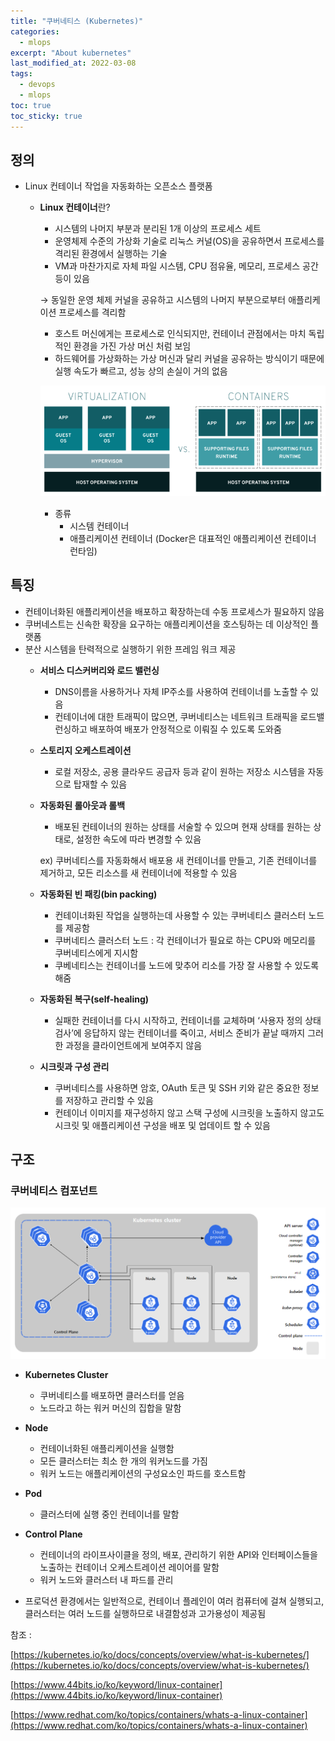 ```yaml
---
title: "쿠버네티스 (Kubernetes)"
categories:
  - mlops
excerpt: "About kubernetes"
last_modified_at: 2022-03-08
tags:
  - devops
  - mlops
toc: true
toc_sticky: true
---
```

## 정의

- Linux 컨테이너 작업을 자동화하는 오픈소스 플랫폼
    - **Linux 컨테이너**란?
        - 시스템의 나머지 부분과 분리된 1개 이상의 프로세스 세트
        - 운영체제 수준의 가상화 기술로 리눅스 커널(OS)을 공유하면서 프로세스를 격리된 환경에서 실행하는 기술
        - VM과 마찬가지로 자체 파일 시스템, CPU 점유율, 메모리, 프로세스 공간 등이 있음
        
        → 동일한 운영 체제 커널을 공유하고 시스템의 나머지 부분으로부터 애플리케이션 프로세스를 격리함
        
        - 호스트 머신에게는 프로세스로 인식되지만, 컨테이너 관점에서는 마치 독립적인 환경을 가진 가상 머신 처럼 보임
        - 하드웨어를 가상화하는 가상 머신과 달리 커널을 공유하는 방식이기 때문에 실행 속도가 빠르고, 성능 상의 손실이 거의 없음
        
        ![Untitled](/assets/post_images/2022-03-08/Untitled.png)
        
        - 종류
            - 시스템 컨테이너
            - 애플리케이션 컨테이너 (Docker은 대표적인 애플리케이션 컨테이너 런타임)

## 특징

- 컨테이너화된 애플리케이션을 배포하고 확장하는데 수동 프로세스가 필요하지 않음
- 쿠버네스트는 신속한 확장을 요구하는 애플리케이션을 호스팅하는 데 이상적인 플랫폼
- 분산 시스템을 탄력적으로 실행하기 위한 프레임 워크 제공
    - **서비스 디스커버리와 로드 밸런싱**
        - DNS이름을 사용하거나 자체 IP주소를 사용하여 컨테이너를 노출할 수 있음
        - 컨테이너에 대한 트래픽이 많으면, 쿠버네티스는 네트워크 트래픽을 로드밸런싱하고 배포하여 배포가 안정적으로 이뤄질 수 있도록 도와줌
    - **스토리지 오케스트레이션**
        - 로컬 저장소, 공용 클라우드 공급자 등과 같이 원하는 저장소 시스템을 자동으로 탑재할 수 있음
    - **자동화된 롤아웃과 롤백**
        - 배포된 컨테이너의 원하는 상태를 서술할 수 있으며 현재 상태를 원하는 상태로, 설정한 속도에 따라 변경할 수 있음
        
        ex) 쿠버네티스를 자동화해서 배포용 새 컨테이너를 만들고, 기존 컨테이너를 제거하고, 모든 리소스를 새 컨테이너에 적용할 수 있음
        
    - **자동화된 빈 패킹(bin packing)**
        - 컨테이너화된 작업을 실행하는데 사용할 수 있는 쿠버네티스 클러스터 노드를 제공함
        - 쿠버네티스 클러스터 노드 : 각 컨테이너가 필요로 하는 CPU와 메모리를 쿠버네티스에게 지시함
        - 쿠베네티스는 컨테이너를 노드에 맞추어 리소를 가장 잘 사용할 수 있도록 해줌
    - **자동화된 복구(self-healing)**
        - 실패한 컨테이너를 다시 시작하고, 컨테이너를 교체하며 ‘사용자 정의 상태 검사’에 응답하지 않는 컨테이너를 죽이고, 서비스 준비가 끝날 때까지 그러한 과정을 클라이언트에게 보여주지 않음
    - **시크릿과 구성 관리**
        - 쿠버네티스를 사용하면 암호, OAuth 토큰 및 SSH 키와 같은 중요한 정보를 저장하고 관리할 수 있음
        - 컨테이너 이미지를 재구성하지 않고 스택 구성에 시크릿을 노출하지 않고도 시크릿 및 애플리케이션 구성을 배포 및 업데이트 할 수 있음

## 구조

### 쿠버네티스 컴포넌트

![Untitled](/assets/post_images/2022-03-08/Untitled%201.png)

- **Kubernetes Cluster**
    - 쿠버네티스를 배포하면 클러스터를 얻음
    - 노드라고 하는 워커 머신의 집합을 말함
- **Node**
    - 컨테이너화된 애플리케이션을 실행함
    - 모든 클러스터는 최소 한 개의 워커노드를 가짐
    - 워커 노드는 애플리케이션의 구성요소인 파드를 호스트함
- **Pod**
    - 클러스터에 실행 중인 컨테이너를 말함
- **Control Plane**
    - 컨테이너의 라이프사이클을 정의, 배포, 관리하기 위한 API와 인터페이스들을 노출하는
    컨테이너 오케스트레이션 레이어를 말함
    - 워커 노드와 클러스터 내 파드를 관리

- 프로덕션 환경에서는 일반적으로,
컨테이너 플레인이 여러 컴퓨터에 걸쳐 실행되고,
클러스터는 여러 노드를 실행하므로
내결함성과 고가용성이 제공됨

참조 : 

[https://kubernetes.io/ko/docs/concepts/overview/what-is-kubernetes/](https://kubernetes.io/ko/docs/concepts/overview/what-is-kubernetes/)  

[https://www.44bits.io/ko/keyword/linux-container](https://www.44bits.io/ko/keyword/linux-container)  

[https://www.redhat.com/ko/topics/containers/whats-a-linux-container](https://www.redhat.com/ko/topics/containers/whats-a-linux-container)